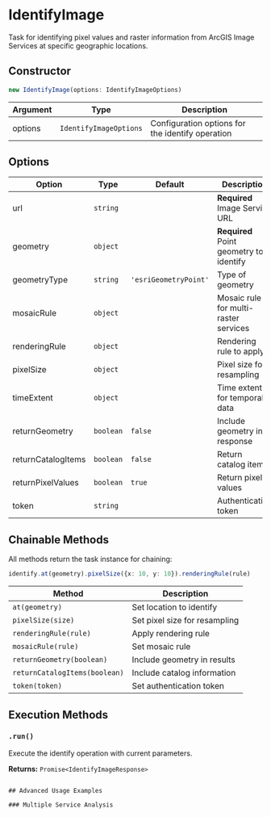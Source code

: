 # IdentifyImage

Task for identifying pixel values and raster information from ArcGIS Image Services at specific geographic locations.

## Constructor

```typescript
new IdentifyImage(options: IdentifyImageOptions)
```

| Argument | Type | Description |
|----------|------|-------------|
| options | `IdentifyImageOptions` | Configuration options for the identify operation |

## Options

| Option | Type | Default | Description |
|--------|------|---------|-------------|
| url | `string` | | **Required** Image Service URL |
| geometry | `object` | | **Required** Point geometry to identify |
| geometryType | `string` | `'esriGeometryPoint'` | Type of geometry |
| mosaicRule | `object` | | Mosaic rule for multi-raster services |
| renderingRule | `object` | | Rendering rule to apply |
| pixelSize | `object` | | Pixel size for resampling |
| timeExtent | `object` | | Time extent for temporal data |
| returnGeometry | `boolean` | `false` | Include geometry in response |
| returnCatalogItems | `boolean` | `false` | Return catalog items |
| returnPixelValues | `boolean` | `true` | Return pixel values |
| token | `string` | | Authentication token |

## Chainable Methods

All methods return the task instance for chaining:

```typescript
identify.at(geometry).pixelSize({x: 10, y: 10}).renderingRule(rule)
```

| Method | Description |
|--------|-------------|
| `at(geometry)` | Set location to identify |
| `pixelSize(size)` | Set pixel size for resampling |
| `renderingRule(rule)` | Apply rendering rule |
| `mosaicRule(rule)` | Set mosaic rule |
| `returnGeometry(boolean)` | Include geometry in results |
| `returnCatalogItems(boolean)` | Include catalog information |
| `token(token)` | Set authentication token |

## Execution Methods

### `.run()`

Execute the identify operation with current parameters.

**Returns:** `Promise<IdentifyImageResponse>`
```

## Advanced Usage Examples

### Multiple Service Analysis
